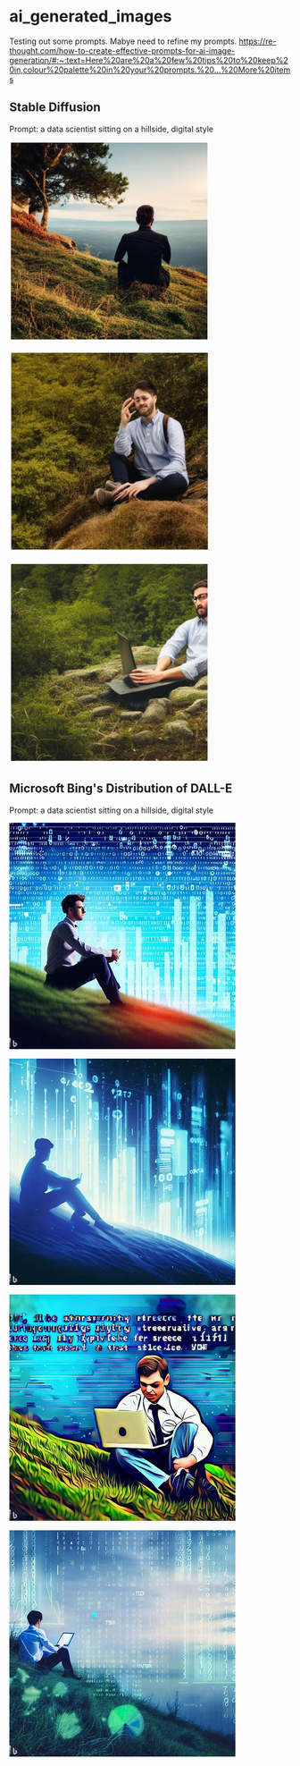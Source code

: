 # ai_generated_images

Testing out some prompts. Mabye need to refine my prompts.
https://re-thought.com/how-to-create-effective-prompts-for-ai-image-generation/#:~:text=Here%20are%20a%20few%20tips%20to%20keep%20in,colour%20palette%20in%20your%20prompts.%20...%20More%20items

## Stable Diffusion

Prompt: a data scientist sitting on a hillside, digital style

![](images/ds_hillside_sd_1.jpg)

![](images/ds_hillside_sd_2.jpg)

![](images/ds_hillside_sd_3.jpg)


## Microsoft Bing's Distribution of DALL-E

Prompt: a data scientist sitting on a hillside, digital style

![](images/ds_hillside_dalle_1.jpg)

![](images/ds_hillside_dalle_2.jpg)

![](images/ds_hillside_dalle_3.jpg)

![](images/ds_hillside_dalle_4.jpg)